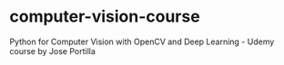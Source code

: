 # computer-vision-course
Python for Computer Vision with OpenCV and Deep Learning - Udemy course by Jose Portilla
